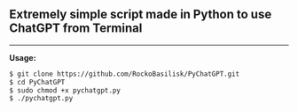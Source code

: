 ## Extremely simple script made in Python to use ChatGPT from Terminal
****
**Usage:**
```bash
$ git clone https://github.com/RockoBasilisk/PyChatGPT.git
$ cd PyChatGPT
$ sudo chmod +x pychatgpt.py
$ ./pychatgpt.py
```
